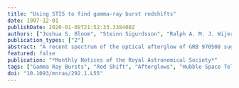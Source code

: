 ```yaml
---
title: "Using STIS to find gamma-ray burst redshifts"
date: 1997-12-01
publishDate: 2020-01-09T21:52:33.338408Z
authors: ["Joshua S. Bloom", "Steinn Sigurdsson", "Ralph A. M. J. Wijers", "Omar Almaini", "Nial R. Tanvir", "Rachel A. Johnson"]
publication_types: ["2"]
abstract: "A recent spectrum of the optical afterglow of GRB 970508 suggests that gamma-ray bursts (GRBs) are cosmological in origin, and it is of crucial importance to derive an accurate distance to each burst. If GRBs occur near their host galaxies (&lt;&lt;40 kpc) then Lyman limit absorption [N(Hi)&gt;=1.6x101̂7 cm2̂] should be observable in roughly half the GRB afterglow spectra. Here we outline the methodology to obtain a redshift from the GRB afterglow spectrum using the recently installed Space Telescope Imaging Spectrograph (STIS) instrument on board the Hubble Space Telescope. A low-resolution spectrum with the Multi-Anode Microchannel Array (MAMA) detector gives complete spectral coverage over the wavelength range 1570-3180 Angstroms (near- ultraviolet: NUV) and 1150-1740 Angstroms (far-ultraviolet: FUV). Assuming that a Target of Opportunity observation is conducted soon (&lt;åisebox-0.5ex 3 weeks) after a bright burst, a relatively small integration time (i̊sebox-0.5ex 3 orbits) would be sufficient to detect the Lyman limit over a wide redshift range (0.3&lt;ri̊sebox-0.5ex z&lt;rae̊box-0.5extextasciit ilde2.2). Detection (or non-detection) of the Lyman limit, in concert with ground-based observations of nearby galaxies and Mgii and Civ absorption lines, should provide meaningful constraints on the relationship of GRBs to galaxies."
featured: false
publication: "*Monthly Notices of the Royal Astronomical Society*"
tags: ["Gamma Ray Bursts", "Red Shift", "Afterglows", "Hubble Space Telescope", "Spectrographs", "Imaging Spectrometers", "Lyman Alpha Radiation", "Astronomical Spectroscopy", "Magnesium", "Space Radiation", "METHODS: OBSERVATIONAL", "QUASARS: ABSORPTION LINES", "COSMOLOGY: OBSERVATIONS", "GAMMA-RAYS: BURSTS", "Astrophysics"]
doi: "10.1093/mnras/292.1.L55"
---
```


